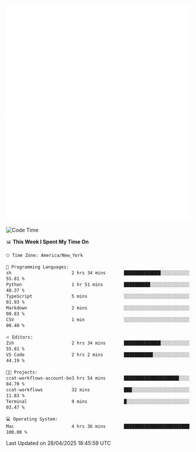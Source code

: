 <a href="https://github.com/jstrieb/github-stats">
 
![](https://github.com/evanhuang117/github-stats/blob/master/generated/overview.svg)
![](https://github.com/evanhuang117/github-stats/blob/master/generated/languages.svg)

</a>

<!--START_SECTION:waka-->
![Code Time](http://img.shields.io/badge/Code%20Time-819%20hrs%2053%20mins-blue)

📊 **This Week I Spent My Time On** 

```text
🕑︎ Time Zone: America/New_York

💬 Programming Languages: 
sh                       2 hrs 34 mins       ██████████████░░░░░░░░░░░   55.81 % 
Python                   1 hr 51 mins        ██████████░░░░░░░░░░░░░░░   40.37 % 
TypeScript               5 mins              ░░░░░░░░░░░░░░░░░░░░░░░░░   01.93 % 
Markdown                 2 mins              ░░░░░░░░░░░░░░░░░░░░░░░░░   00.83 % 
CSV                      1 min               ░░░░░░░░░░░░░░░░░░░░░░░░░   00.40 % 

🔥 Editors: 
Zsh                      2 hrs 34 mins       ██████████████░░░░░░░░░░░   55.81 % 
VS Code                  2 hrs 2 mins        ███████████░░░░░░░░░░░░░░   44.19 % 

🐱‍💻 Projects: 
ccat-workflows-account-bo3 hrs 54 mins       █████████████████████░░░░   84.70 % 
ccat-workflows           32 mins             ███░░░░░░░░░░░░░░░░░░░░░░   11.83 % 
Terminal                 9 mins              █░░░░░░░░░░░░░░░░░░░░░░░░   03.47 % 

💻 Operating System: 
Mac                      4 hrs 36 mins       █████████████████████████   100.00 % 
```


 Last Updated on 28/04/2025 18:45:59 UTC
<!--END_SECTION:waka-->
